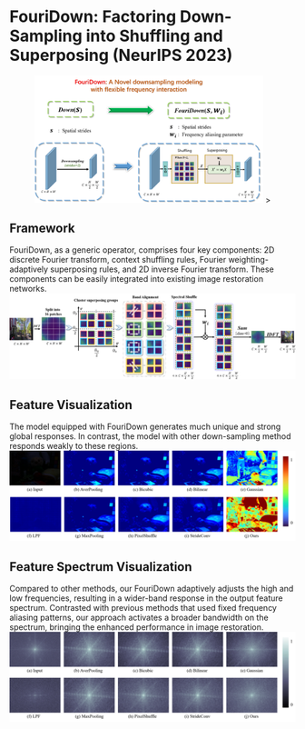 # FouriDown: Factoring Down-Sampling into Shuffling and Superposing (NeurIPS 2023)
<div align="center"><img src='images/Intro.png' width="80%" height="auto">
></div>

## Framework

FouriDown, as a generic operator, comprises four key components: 2D discrete Fourier transform, context shuffling rules, Fourier weighting-adaptively superposing rules, and 2D inverse Fourier transform. These components can be easily integrated into existing image restoration networks.
<img src='images/Framework.jpg'></img>


## Feature Visualization

The model equipped with FouriDown generates much unique and strong global responses. In contrast, the model with other down-sampling method responds weakly to these regions.
<img src='images/v1.png'></img>

## Feature Spectrum Visualization

Compared to other methods, our FouriDown adaptively adjusts the high and low frequencies, resulting in a wider-band response in the output feature spectrum. Contrasted with previous methods that used fixed frequency aliasing patterns, our approach activates a broader bandwidth on the spectrum, bringing the enhanced performance in image restoration.
<img src='images/v2.png'></img>



